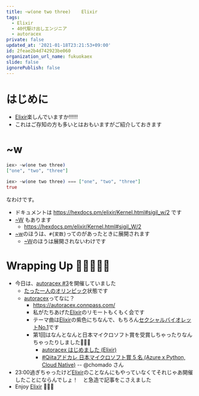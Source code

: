 ```yaml
---
title: ~w(one two three)    Elixir
tags:
  - Elixir
  - 40代駆け出しエンジニア
  - autoracex
private: false
updated_at: '2021-01-18T23:21:53+09:00'
id: 2feae2b4d742923be060
organization_url_name: fukuokaex
slide: false
ignorePublish: false
---
```

# はじめに
- [Elixir](https://elixir-lang.org/)楽しんでいますか:bangbang::bangbang::bangbang:
- これはご存知の方も多いとはおもいますがご紹介しておきます

# ~w
```elixir
iex> ~w(one two three) 
["one", "two", "three"]

iex> ~w(one two three) === ["one", "two", "three"]
true
```

なわけです。

- ドキュメントは https://hexdocs.pm/elixir/Kernel.html#sigil_w/2 です
- [~W](https://hexdocs.pm/elixir/Kernel.html#sigil_W/2) もあります
    - https://hexdocs.pm/elixir/Kernel.html#sigil_W/2
- [~w](https://hexdocs.pm/elixir/Kernel.html#sigil_w/2)のほうは、`#{変数}`ってのがあったときに展開されます
  - [~W](https://hexdocs.pm/elixir/Kernel.html#sigil_W/2)のほうは展開されないわけです


# Wrapping Up 🎍🎍🎍🎍🎍
- 今日は、[autoracex #3](https://autoracex.connpass.com/event/201887/)を開催していました
    - [たった一人のオリンピック](https://www.amazon.co.jp/dp/4040823869)状態です
    - [autoracex](https://autoracex.connpass.com/)ってなに？
        - https://autoracex.connpass.com/
        - 私がたちあげた[Elixir](https://elixir-lang.org/)のリモートもくもく会です
        - テーマ曲は[Elixir](https://elixir-lang.org/)の紫色にちなんで、もちろん[セクシャルバイオレットNo.1](https://www.youtube.com/watch?v=mCdbIwyVcuE)です
        - 第1回はなんとなんと日本マイクロソフト賞を受賞しちゃったりなんちゃったりしました:tada::tada::tada:
            - [autoracex はじめました (Elixir)](https://qiita.com/torifukukaiou/items/a519d326934a37ded9d9)
            - [#Qiitaアドカレ 日本マイクロソフト賞 5 名 (Azure x Python, Cloud Native)](https://qiita.com/chomado/items/7d1f757f18c5b442fadd#%E3%83%9E%E3%82%A4%E3%82%AF%E3%83%AD%E3%82%BD%E3%83%95%E3%83%88%E8%B3%9E-%E3%82%AF%E3%83%A9%E3%82%A6%E3%83%89%E3%83%8D%E3%82%A4%E3%83%86%E3%82%A3%E3%83%96%E3%81%AE-aspnet-core-%E3%83%9E%E3%82%A4%E3%82%AF%E3%83%AD%E3%82%B5%E3%83%BC%E3%83%93%E3%82%B9%E3%82%92%E4%BD%9C%E6%88%90%E3%81%97%E3%81%A6%E3%83%87%E3%83%97%E3%83%AD%E3%82%A4%E3%81%99%E3%82%8B-%E3%82%92%E3%82%84%E3%81%A3%E3%81%A6%E3%81%BF%E3%82%8B-torifukukaiou-%E3%81%95%E3%82%93) -- @chomado さん
- 23:00過ぎちゃったけど[Elixir](https://elixir-lang.org/)のことなんにもやっていなくてそれじゃあ開催したことにならんでしょ！　と急造で記事をこさえました
- Enjoy [Elixir](https://elixir-lang.org/) :rocket::rocket::rocket:
